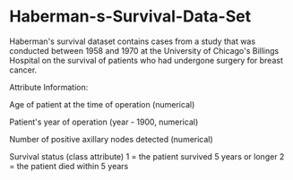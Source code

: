 # Haberman-s-Survival-Data-Set
Haberman's survival dataset contains cases from a study that was conducted between 1958 and 1970 at the University of Chicago's Billings Hospital on the survival of patients who had undergone surgery for breast cancer.

Attribute Information:

Age of patient at the time of operation (numerical)

Patient's year of operation (year - 1900, numerical)

Number of positive axillary nodes detected (numerical)

Survival status (class attribute) 1 = the patient survived 5 years or longer 2 = the patient died within 5 years
